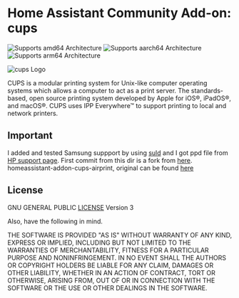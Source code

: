# Home Assistant Community Add-on: cups

![Supports amd64 Architecture][amd64-shield]
![Supports aarch64 Architecture][aarch64-shield]
![Supports arm64 Architecture][arm64-shield]

[armhf-shield]: https://img.shields.io/badge/armhf-no-red.svg
[armv7-shield]: https://img.shields.io/badge/armv7-yes-green.svg
[arm64-shield]: https://img.shields.io/badge/arm64-yes-green.svg
[aarch64-shield]: https://img.shields.io/badge/aarch64-yes-green.svg
[amd64-shield]: https://img.shields.io/badge/amd64-yes-green.svg

![cups Logo](https://upload.wikimedia.org/wikipedia/commons/7/71/CUPS.svg)

CUPS is a modular printing system for Unix-like computer operating systems which allows a computer to act as a print server.
The standards-based, open source printing system developed by Apple for iOS®, iPadOS®, and macOS®. CUPS uses IPP Everywhere™ to support printing to local and network printers.

## Important
I added and tested Samsung suppport by using [suld](https://www.bchemnet.com/suldr/suld.html) and I got ppd file from [HP support page](https://support.hp.com/ee-en/drivers/samsung-xpress-sl-m2020-laser-printer-series/16462592).
First commit from this dir is a fork from [here](https://github.com/zajac-grzegorz/homeassistant-addon-cups-airprint/commit/33829052e4ddf006c15060c65cad6a1c2f0f280d).
homeassistant-addon-cups-airprint, original can be found [here](https://github.com/alsotoes/hassio-infrastructure/blob/main/cups/README.homeassistant-addon-cups-airprint.md)

## License
GNU GENERAL PUBLIC [LICENSE](https://github.com/alsotoes/hassio-infrastructure/blob/main/LICENSE.md) Version 3

Also, have the following in mind.

THE SOFTWARE IS PROVIDED "AS IS" WITHOUT WARRANTY OF ANY KIND, EXPRESS OR
IMPLIED, INCLUDING BUT NOT LIMITED TO THE WARRANTIES OF MERCHANTABILITY,
FITNESS FOR A PARTICULAR PURPOSE AND NONINFRINGEMENT. IN NO EVENT SHALL THE
AUTHORS OR COPYRIGHT HOLDERS BE LIABLE FOR ANY CLAIM, DAMAGES OR OTHER
LIABILITY, WHETHER IN AN ACTION OF CONTRACT, TORT OR OTHERWISE, ARISING FROM,
OUT OF OR IN CONNECTION WITH THE SOFTWARE OR THE USE OR OTHER DEALINGS IN THE
SOFTWARE.
